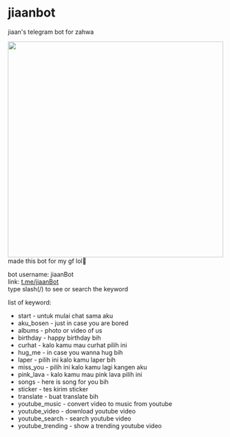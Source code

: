 # jiaanbot
jiaan's telegram bot for zahwa

<img src="https://i.imgur.com/6mQUXVi.png" width="500">
made this bot for my gf lol🥰<br>

bot username: jiaanBot<br>
link: <a href="t.me/jiaanBot">t.me/jiaanBot</a><br>
type slash(/) to see or search the keyword

list of keyword:
<ul>
<li>start - untuk mulai chat sama aku</li>
<li>aku_bosen - just in case you are bored</li>
<li>albums - photo or video of us</li>
<li>birthday - happy birthday bih</li>
<li>curhat - kalo kamu mau curhat pilih ini</li>
<li>hug_me - in case you wanna hug bih</li>
<li>laper - pilih ini kalo kamu laper bih</li>
<li>miss_you - pilih ini kalo kamu lagi kangen aku</li>
<li>pink_lava - kalo kamu mau pink lava pilih ini</li>
<li>songs - here is song for you bih</li>
<li>sticker - tes kirim sticker</li>
<li>translate - buat translate bih</li>
<li>youtube_music - convert video to music from youtube</li>
<li>youtube_video - download youtube video</li>
<li>youtube_search - search youtube video</li>
<li>youtube_trending - show a trending youtube video</li>
<ul>
